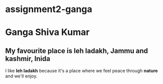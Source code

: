 # assignment2-ganga
 # Ganga Shiva Kumar 
## My favourite place is leh ladakh, Jammu and kashmir, Inida
I like **leh ladakh** because it's a place where we feel peace through **nature** and we'll enjoy.
